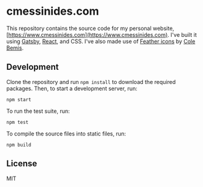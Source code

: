 # cmessinides.com
This repository contains the source code for my personal website, [https://www.cmessinides.com](https://www.cmessinides.com). I've built it using [Gatsby](https://www.gatsbyjs.org), [React](https://reactjs.org), and CSS. I've also made use of [Feather icons](https://feathericons.com) by [Cole Bemis](https://colebemis.com).

## Development

Clone the repository and run `npm install` to download the required packages. Then, to start a development server, run:

```
npm start
```

To run the test suite, run:

```
npm test
```

To compile the source files into static files, run:

```
npm build
```

## License
MIT
